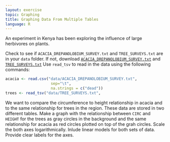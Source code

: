 ```yaml
---
layout: exercise
topic: Graphing
title: Graphing Data From Multiple Tables
language: R
---
```


An experiment in Kenya has been exploring the influence of large herbivores on plants.

Check to see if `ACACIA_DREPANOLOBIUM_SURVEY.txt` and `TREE_SURVEYS.txt` are in your `data` folder. 
If not, download [`ACACIA_DREPANOLOBIUM_SURVEY.txt`](https://esapubs.org/archive/ecol/E095/064/ACACIA_DREPANOLOBIUM_SURVEY.txt) and [`TREE_SURVEYS.txt`](https://ndownloader.figshare.com/files/5629536)
Use `read_tsv` to read in the data using the following commands:

```r
acacia <- read.csv("data/ACACIA_DREPANOLOBIUM_SURVEY.txt",
                    sep="\t",
                    na.strings = c("dead"))
trees <- read_tsv("data/TREE_SURVEYS.txt",
```

We want to compare the circumference to height relationship in acacia and to the same relationship for trees in the region. These data are stored in two different tables. Make a graph with the relationship between `CIRC` and `HEIGHT` for the trees as gray circles in the background and the same relationship for acacia as red circles plotted on top of the grah circles. Scale the both axes logarithmically. Inlude linear models for both sets of data. Provide clear labels for the axes.